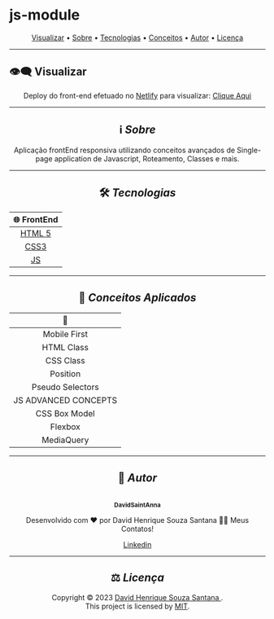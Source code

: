 # js-module
<p align="center">
 <a href="#eye_speech_bubble-visualizar">Visualizar</a> •
 <a href="#information_source-sobre">Sobre</a> •
 <a href="#hammer_and_wrench-tecnologias">Tecnologias</a> • 
 <a href="#brain-conceitos-aplicados">Conceitos</a> •
 <a href="#boy-autor">Autor</a> •
 <a href="#balance_scale-licença">Licença</a>
</p>

---

## :eye_speech_bubble: **Visualizar**

<div align="center">

Deploy do front-end efetuado no [Netlify](https://www.netlify.com/) para visualizar: [Clique Aqui](https://spadavid.netlify.app/)


  
---

## :information_source: _Sobre_

<div align="center">

Aplicação frontEnd responsiva utilizando conceitos avançados de Single-page application de Javascript, Roteamento, Classes e mais.

---

</div>

## :hammer_and_wrench: _Tecnologias_

<div align="center">

| :globe_with_meridians: FrontEnd |
| :-----------------------------: |
| [HTML 5](https://www.w3schools.com/html/) |
| [CSS3](https://www.w3schools.com/css/) |
| [JS](https://www.w3schools.com/js/)|

</div>

---

## :brain: _Conceitos Aplicados_

<div align="center">

|  :page_facing_up:  |
| :----------------: |
|    Mobile First    |
|     HTML Class     |
|     CSS Class      |
|      Position      |
|  Pseudo Selectors  |
|  JS ADVANCED CONCEPTS|
|   CSS Box Model    |
|      Flexbox       |
|     MediaQuery     |




</div>

---



## :boy: _Autor_

<div align="center">

<a href="https://github.com/DavidSaintAnna">
 <br/>
 <sub><b>DavidSaintAnna</b></sub>
</a>

Desenvolvido com ❤️ por David Henrique Souza Santana 👋🏽 Meus Contatos!

[Linkedin](https://www.linkedin.com/in/david-santana-09a0a5238/)

</div>

---

## :balance_scale: _Licença_

<div align="center">

Copyright ©️ 2023 [David Henrique Souza Santana ](https://github.com/DavidSaintAnna).<br />
This project is licensed by [MIT](./LICENSE).

</div>
